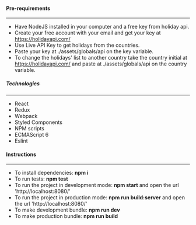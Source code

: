 #### Pre-requirements
---
- Have NodeJS installed in your computer and a free key from holiday api.
- Create your free account with your email and get your key at https://holidayapi.com/
- Use Live API Key to get holidays from the countries.
- Paste your key at ./assets/globals/api on the key variable.
- To change the holidays' list to another country take the country initial at https://holidayapi.com/ and paste at ./assets/globals/api on the country variable.

##### Technologies
---
- React
- Redux
- Webpack
- Styled Components
- NPM scripts
- ECMAScript 6
- Eslint

#### Instructions
---
- To install dependencies: **npm i**
- To run tests: **npm test**
- To run the project in development mode: **npm start** and open the url 'http://localhost:8080/'
- To run the project in production mode: **npm run build:server** and open the url 'http://localhost:8080/'
- To make development bundle: **npm run dev**
- To make production bundle: **npm run build**
